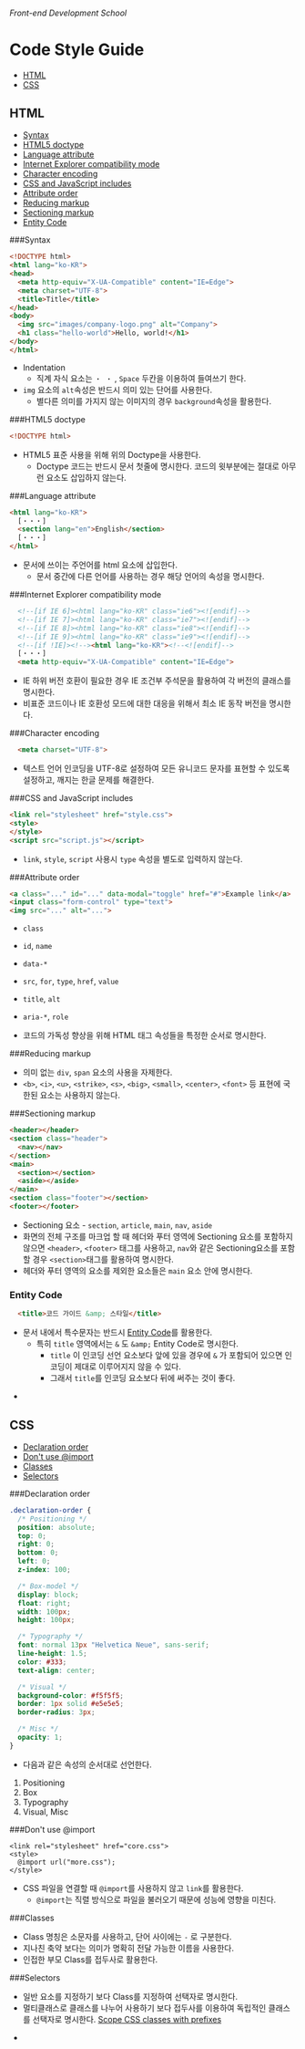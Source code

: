 ###### Front-end Development School

# Code Style Guide
* [HTML](#html)
* [CSS](#CSS)


## HTML
* [Syntax](#syntax)
* [HTML5 doctype](#html5-doctype)
* [Language attribute](#language-attribute)
* [Internet Explorer compatibility mode](#internet-explorer-compatibility-mode)
* [Character encoding](#character-encoding)
* [CSS and JavaScript includes](#css-and-javascript-includes)
* [Attribute order](#attribute-order)
* [Reducing markup](#reducing-markup)
* [Sectioning markup](#sectioning-markup)
* [Entity Code](#entity-code)

###Syntax

```html
<!DOCTYPE html>
<html lang="ko-KR">
<head>
  <meta http-equiv="X-UA-Compatible" content="IE=Edge">
  <meta charset="UTF-8">
  <title>Title</title>
</head>
<body>  
  <img src="images/company-logo.png" alt="Company">
  <h1 class="hello-world">Hello, world!</h1>
</body>
</html>
```
* Indentation 
  * 직계 자식 요소는 `・ ・` , `Space` 두칸을 이용하여 들여쓰기 한다. 
* `img` 요소의 `alt`속성은 반드시 의미 있는 단어를 사용한다.
  * 별다른 의미를 가지지 않는 이미지의 경우 `background`속성을 활용한다. 

###HTML5 doctype

```html
<!DOCTYPE html>
```
* HTML5 표준 사용을 위해 위의 Doctype을 사용한다.
  * Doctype 코드는 반드시 문서 첫줄에 명시한다. 코드의 윗부분에는 절대로 아무런 요소도 삽입하지 않는다. 

###Language attribute

```html
<html lang="ko-KR">
  [・・・]
  <section lang="en">English</section>
  [・・・]
</html>
```
* 문서에 쓰이는 주언어를 html 요소에 삽입한다.
  * 문서 중간에 다른 언어를 사용하는 경우 해당 언어의 속성을 명시한다.

###Internet Explorer compatibility mode

```html
  <!--[if IE 6]><html lang="ko-KR" class="ie6"><![endif]-->
  <!--[if IE 7]><html lang="ko-KR" class="ie7"><![endif]-->
  <!--[if IE 8]><html lang="ko-KR" class="ie8"><![endif]-->
  <!--[if IE 9]><html lang="ko-KR" class="ie9"><![endif]-->
  <!--[if !IE]><!--><html lang="ko-KR"><!--<![endif]-->
  [・・・]
  <meta http-equiv="X-UA-Compatible" content="IE=Edge">
```
* IE 하위 버전 호환이 필요한 경우 IE 조건부 주석문을 활용하여 각 버전의 클래스를 명시한다.
* 비표준 코드이나 IE 호환성 모드에 대한 대응을 위해서 최소 IE 동작 버전을 명시한다.

###Character encoding

```html
  <meta charset="UTF-8">
```
* 텍스트 언어 인코딩을 UTF-8로 설정하여 모든 유니코드 문자를 표현할 수 있도록 설정하고, 깨지는 한글 문제를 해결한다.

###CSS and JavaScript includes

```html
<link rel="stylesheet" href="style.css">
<style>
</style>
<script src="script.js"></script>
```
* `link`, `style`, `script` 사용시 `type` 속성을 별도로 입력하지 않는다.

###Attribute order
```html
<a class="..." id="..." data-modal="toggle" href="#">Example link</a>
<input class="form-control" type="text">
<img src="..." alt="...">
```
* `class`
* `id`, `name`
* `data-*`
* `src`, `for`, `type`, `href`, `value`
* `title`, `alt`
* `aria-*`, `role`

* 코드의 가독성 향상을 위해 HTML 태그 속성들을 특정한 순서로 명시한다.

###Reducing markup

* 의미 없는 `div`, `span` 요소의 사용을 자제한다.
* `<b>`, `<i>`, `<u>`, `<strike>`, `<s>`, `<big>`, `<small>`, `<center>`, `<font>` 등 표현에 국한된 요소는 사용하지 않는다. 

###Sectioning markup
```html
<header></header>
<section class="header">
  <nav></nav>
</section>
<main>
  <section></section>
  <aside></aside>
</main>
<section class="footer"></section>
<footer></footer>
```
* Sectioning 요소 - `section`, `article`, `main`, `nav`, `aside`
* 화면의 전체 구조를 마크업 할 때 헤더와 푸터 영역에 Sectioning 요소를 포함하지 않으면 `<header>`, `<footer>` 태그를 사용하고, `nav`와 같은 Sectioning요소를 포함할 경우 `<section>`태그를 활용하여 명시한다.
* 헤더와 푸터 영역의 요소를 제외한 요소들은 `main` 요소 안에 명시한다. 


### Entity Code
```html
  <title>코드 가이드 &amp; 스타일</title>
```
* 문서 내에서 특수문자는 반드시 [Entity Code](http://entitycode.com/)를 활용한다. 
  * 특히 `title` 영역에서는 `&` 도 `&amp;` Entity Code로 명시한다. 
    * `title` 이 인코딩 선언 요소보다 앞에 있을 경우에 `&` 가 포함되어 있으면 인코딩이 제대로 이루어지지 않을 수 있다. 
    * 그래서 `title`를 인코딩 요소보다 뒤에 써주는 것이 좋다.

-

## CSS
* [Declaration order](#declaration-order)
* [Don't use @import](#dont-use-import)
* [Classes](#classes)
* [Selectors](#selectors)

###Declaration order
```css
.declaration-order {
  /* Positioning */
  position: absolute;
  top: 0;
  right: 0;
  bottom: 0;
  left: 0;
  z-index: 100;

  /* Box-model */
  display: block;
  float: right;
  width: 100px;
  height: 100px;

  /* Typography */
  font: normal 13px "Helvetica Neue", sans-serif;
  line-height: 1.5;
  color: #333;
  text-align: center;

  /* Visual */
  background-color: #f5f5f5;
  border: 1px solid #e5e5e5;
  border-radius: 3px;

  /* Misc */
  opacity: 1;
}
```

* 다음과 같은 속성의 순서대로 선언한다.
1. Positioning
2. Box
3. Typography
4. Visual, Misc


###Don't use @import
```
<link rel="stylesheet" href="core.css">
<style>
  @import url("more.css");
</style>
```
* CSS 파일을 연결할 때 `@import`를 사용하지 않고 `link`를 활용한다.
  * `@import`는 직렬 방식으로 파일을 불러오기 때문에 성능에 영향을 미친다.

###Classes
* Class 명칭은 소문자를 사용하고, 단어 사이에는 `-` 로 구분한다.
* 지나친 축약 보다는 의미가 명확히 전달 가능한 이름을 사용한다.
* 인접한 부모 Class를 접두사로 활용한다.

###Selectors
* 일반 요소를 지정하기 보다 Class를 지정하여 선택자로 명시한다.
* 멀티클래스로 클래스를 나누어 사용하기 보다 접두사를 이용하여 독립적인 클래스를 선택자로 명시한다.
[Scope CSS classes with prefixes](http://markdotto.com/2012/02/16/scope-css-classes-with-prefixes/)
-